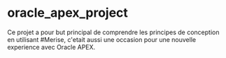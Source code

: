 # oracle_apex_project

Ce projet a pour but principal de comprendre les principes de conception en utilisant #Merise, c'etait aussi une occasion pour une nouvelle experience avec Oracle APEX.
